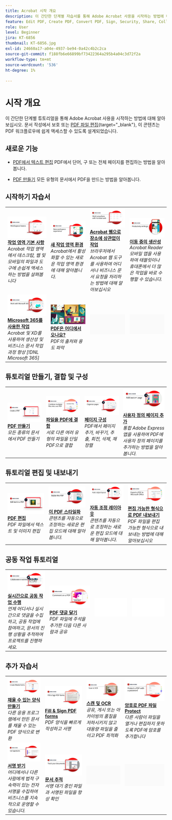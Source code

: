 ```yaml
---
title: Acrobat 시작 개요
description: 이 간단한 단계별 자습서를 통해 Adobe Acrobat 사용을 시작하는 방법에 대해 알아보십시오(1~2분)
feature: Edit PDF, Create PDF, Convert PDF, Sign, Security, Share, Collaboration, Workspace
role: User
level: Beginner
jira: KT-6856
thumbnail: KT-6856.jpg
exl-id: 24660a17-a04e-4937-be94-0a42c4b2c2ca
source-git-commit: f188fb6e66899bf73422364a295b4a04c3d72f2a
workflow-type: tm+mt
source-wordcount: '536'
ht-degree: 1%

---
```


# 시작 개요

이 간단한 단계별 튜토리얼을 통해 Adobe Acrobat 사용을 시작하는 방법에 대해 알아보십시오. 문서 작성에서 보호 또는 [PDF 파일 편집](https://www.adobe.com/acrobat/online/pdf-editor.html){target="_blank"}, 이 콘텐츠는 PDF 워크플로우에 쉽게 액세스할 수 있도록 설계되었습니다.

## 새로운 기능

* [PDF에서 텍스트 편집](edit-pdf.md)
PDF에서 단어, 구 또는 전체 페이지를 편집하는 방법을 알아봅니다.

* [PDF 만들기](create-pdf.md)
모든 유형의 문서에서 PDF을 만드는 방법을 알아봅니다.

## 시작하기 자습서

<table style="table-layout:fixed">
<tr>
  <td>
    <a href="get-to-know-the-acrobat-dc-interface.md">
      <img alt="작업 공간 기본 사항" src="../assets/Workspace_1280.png" />
    </a>
    <div>
    <a href="get-to-know-the-acrobat-dc-interface.md"><strong>작업 영역 기본 사항</strong></a>
    </div>
    <em>Acrobat 작업 영역에서 데스크탑, 웹 및 모바일의 파일과 도구에 손쉽게 액세스하는 방법을 살펴봅니다</em>
    <br>
  </td>
  <td>
    <a href="new-workspace.md">
      <img alt="새 작업 영역 환경" src="../assets/NewWorkspace.png" />
    </a>
    <div>
    <a href="new-workspace.md"><strong>새 작업 영역 환경</strong></a>
    </div>
    <em>Acrobat에서 활성화할 수 있는 새로운 작업 영역 환경에 대해 알아봅니다.</em>
    <br>
  </td>
  <td>
    <a href="acrobatweb.md">
      <img alt="Acrobat 웹으로 장소에 상관없이 작업" src="../assets/Acrobatweb_1280.png" />
    </a>
    <div>
    <a href="acrobatweb.md"><strong>Acrobat 웹으로 장소에 상관없이 작업</strong></a>
    </div>
    <em>브라우저에서 Acrobat 웹 도구를 사용하여 어디서나 비즈니스 문서 요청을 처리하는 방법에 대해 알아보십시오</em>
    <br>
  </td>
  <td>
    <a href="productivity.md">
      <img alt="이동 중의 생산성" src="../assets/Productivity_1280.png" />
    </a>
    <div>
     <a href="productivity.md"><strong>이동 중의 생산성</strong></a>
    </div>
    <em>Acrobat Reader 모바일 앱을 사용하여 태블릿이나 휴대폰에서 더 많은 작업을 바로 수행할 수 있습니다.</em>
    <br>
  </td>
</tr>
<tr>
    <td>
      <a href="../integrate/integrate-overview.md#microsoft">
        <img alt="Microsoft 365를 사용한 작업" src="../assets/WorkMicrosoft365_1280.png" />
      </a>
      <div>
      <a href="../integrate/integrate-overview.md#microsoft"><strong>Microsoft 365를 사용한 작업</strong></a>
      </div>
      <em>Acrobat 및 XD를 사용하여 생산성 및 비즈니스 문서 작업 과정 향상 [!DNL Microsoft 365]</em>
      <br>
    </td>
    <td>
      <a href="where-do-pdfs-come-from.md">
        <img alt="PDF은 어디에서 오나요?" src="../assets/WherePDFs.jpg" />
      </a>
      <div>
      <a href="where-do-pdfs-come-from.md"><strong>PDF은 어디에서 오나요?</strong></a>
      </div>
      <em>PDF의 출처와 용도 파악</em>
      <br>
    </td>
    <td>
    <img alt="스페이서" src="../assets/Grayspacer.png" />
      <div>
      <br>
    </td>
    <td>
    <img alt="스페이서" src="../assets/Grayspacer.png" />
      <div>
      <br>
    </td>
  </tr>
  </table>

## 튜토리얼 만들기, 결합 및 구성

<table style="table-layout:fixed">
  <tr>
    <td>
      <a href="create-pdf.md">
        <img alt="PDF 파일 만들기" src="../assets/create.png" />
      </a>
      <div>
      <a href="create-pdf.md"><strong>PDF 만들기</strong></a>
      </div>
      <em>모든 종류의 문서에서 PDF 만들기</em>
      <br>
    </td>
    <td>
      <a href="combine-to-pdf.md">
        <img alt="Combine Files에서 PDF" src="../assets/Combine.jpg" />
      </a>
      <div>
      <a href="combine-to-pdf.md"><strong>파일을 PDF에 결합</strong></a>
      </div>
      <em>서로 다른 여러 유형의 파일을 단일 PDF으로 결합</em>
      <br>
    </td>
    <td>
      <a href="organize.md">
        <img alt="페이지 구성" src="../assets/Organize.png" />
      </a>
      <div>
      <a href="organize.md"><strong>페이지 구성</strong></a>
      </div>
      <em>PDF에서 페이지 추가, 바꾸기, 추출, 회전, 삭제, 재정렬</em>
      <br>
    </td>
    <td>
      <a href="add-custom-page.md">
        <img alt="사용자 정의 페이지 추가" src="../assets/Custompage.png" />
      </a>
      <div>
      <a href="add-custom-page.md"><strong>사용자 정의 페이지 추가</strong></a>
      </div>
      <em>통합 Adobe Express 앱을 사용하여 PDF에 사용자 정의 페이지를 추가하는 방법을 알아봅니다.</em>
      <br>
    </td>
  </tr>
  </table>

## 튜토리얼 편집 및 내보내기

<table style="table-layout:fixed">
  <tr>
    <td>
      <a href="edit-pdf.md">
        <img alt="PDF에서 텍스트 편집" src="../assets/edit-text.png" />
      </a>
      <div>
      <a href="edit-pdf.md"><strong>PDF 편집</strong></a>
      </div>
      <em>PDF 파일에서 텍스트 및 이미지 편집</em>
      <br>
    </td>
    <td>
      <a href="stylize-this-PDF.md">
        <img alt="이 PDF 스타일화" src="../assets/Stylize.png" />
      </a>
      <div>
      <a href="stylize-this-PDF.md"><strong>이 PDF 스타일화</strong></a>
      </div>
      <em>콘텐츠를 자동으로 조정하는 새로운 편집 모드에 대해 알아봅니다.</em>
      <br>
    </td>
   <td>
      <a href="auto-adjust-layout.md">
        <img alt="자동 조정 레이아웃" src="../assets/Autoadjust.png" />
      </a>
      <div>
      <a href="auto-adjust-layout.md"><strong>자동 조정 레이아웃</strong></a>
      </div>
      <em>콘텐츠를 자동으로 조정하는 새로운 편집 모드에 대해 알아봅니다.</em>
      <br>
    </td>
    <td>
      <a href="export-pdf.md">
        <img alt="편집 가능한 형식으로 PDF 내보내기" src="../assets/Export.jpg" />
      </a>
      <div>
      <a href="export-pdf.md"><strong>편집 가능한 형식으로 PDF 내보내기</strong></a>
      </div>
      <em>PDF 파일을 편집 가능한 형식으로 내보내는 방법에 대해 알아보십시오</em>
      <br>
    </td>
  </tr>
  </table>

## 공동 작업 튜토리얼

<table style="table-layout:fixed">
  <tr>
    <td>
      <a href="collaborate.md">
        <img alt="실시간으로 공동 작업 수행" src="../assets/Collaborate_1280.png" />
      </a>
      <div>
      <a href="collaborate.md"><strong>실시간으로 공동 작업 수행</strong></a>
      </div>
      <em>언제 어디서나 실시간으로 댓글을 수집하고, 공동 작업에 참여하고, 문서의 진행 상황을 추적하여 프로젝트를 진행하세요.</em>
      <br>
    </td>
    <td>
      <a href="comment-on-pdf-files.md">
        <img alt="PDF 댓글 달기" src="../assets/Comment.jpg" />
      </a>
      <div>
      <a href="comment-on-pdf-files.md"><strong>PDF 댓글 달기</strong></a>
      </div>
      <em>PDF 파일에 주석을 추가한 다음 다른 사람과 공유</em>
      <br>
    </td>
    <td>
    <img alt="스페이서" src="../assets/Whitespacer.png" />
      <div>
      <br>
    </td>
    <td>
    <img alt="스페이서" src="../assets/Whitespacer.png" />
      <div>
      <br>
    </td>
</tr>
</table>

## 추가 자습서

<table style="table-layout:fixed">
<tr>
  <td>
    <a href="create-fillable-forms.md">
      <img alt="채울 수 있는 양식 만들기" src="../assets/Form_1280.png" />
    </a>
    <div>
    <a href="create-fillable-forms.md"><strong>채울 수 있는 양식 만들기</strong></a>
    </div>
    <em>다른 응용 프로그램에서 만든 문서를 채울 수 있는 PDF 양식으로 변환</em>
    <br>
  </td>
  <td>
    <a href="fill-and-sign.md">
      <img alt="PDF 양식 작성 및 서명" src="../assets/FillSign_1280.png" />
    </a>
    <div>
    <a href="fill-and-sign.md"><strong>Fill &amp; Sign PDF forms</strong></a>
    </div>
    <em>PDF 양식을 빠르게 작성하고 서명</em>
    <br>
  </td>
  <td>
    <a href="scan-and-ocr.md">
      <img alt="스캔 및 OCR" src="../assets/Scan.jpg" />
    </a>
    <div>
    <a href="scan-and-ocr.md"><strong>스캔 및 OCR</strong></a>
    </div>
    <em>공유, 게시 또는 아카이빙의 품질을 저하시키지 않고 대용량 파일을 줄이고 PDF 최적화</em>
    <br>
  </td>
  <td>
    <a href="password-protect.md">
      <img alt="암호로 PDF 파일 Protect" src="../assets/Protect.jpg" />
    </a>
    <div>
    <a href="password-protect.md"><strong>암호로 PDF 파일 Protect</strong></a>
    </div>
    <em>다른 사람이 파일을 열거나 편집하지 못하도록 PDF에 암호를 추가합니다</em>
    <br>
  </td>
</tr>
<tr>
  <td>
    <a href="signatures.md">
      <img alt="서명 받기" src="../assets/Signatures_1280.png" />
    </a>
    <div>
    <a href="signatures.md"><strong>서명 받기</strong></a>
    </div>
    <em>어디에서나 다른 사람에게 법적 구속력이 있는 전자 서명을 수집하여 비즈니스를 지속적으로 운영할 수 있습니다.</em>
    <br>
  </td>
  <td>
    <a href="track.md">
      <img alt="문서 추적" src="../assets/Track_1280.png" />
    </a>
    <div>
    <a href="track.md"><strong>문서 추적</strong></a>
    </div>
    <em>서명 대기 중인 파일과 서명된 파일을 항상 확인</em>
    <br>
  </td>
  <td>
   <img alt="스페이서" src="../assets/Grayspacer.png" />
    <div>
    <br>
  </td>
  <td>
   <img alt="스페이서" src="../assets/Grayspacer.png" />
    <div>
    <br>
  </td>
</tr>
</table>
